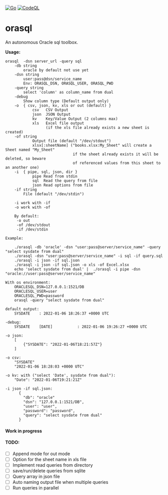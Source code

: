 [![Go](https://github.com/Tracnac/orasql/actions/workflows/go.yml/badge.svg)](https://github.com/Tracnac/orasql/actions/workflows/go.yml) [![CodeQL](https://github.com/Tracnac/orasql/actions/workflows/codeql-analysis.yml/badge.svg)](https://github.com/Tracnac/orasql/actions/workflows/codeql-analysis.yml)

# orasql
An autonomous Oracle sql toolbox.

__Usage:__
```man
orasql  -dsn server_url -query sql
    -db string
        oracle by default not use yet
    -dsn string
        user:pass@dsn/service_name
        Env: ORASQL_DSN, ORASQL_USER, ORASQL_PWD
    -query string
        select 'column' as column_name from dual
    -debug
        Show column type (Default output only)
    -o  { csv, json, kv, xls or out (default) }
            csv   CSV Output
            json  JSON Output
            kv    Key/Value Output (2 columns max)
            xls   Excel file output
                  (if the xls file already exists a new sheet is created)
    -of string
            Output file (default "/dev/stdout")
            xlsx[:sheetName] ("books.xlsx:My_Sheet" will create a Sheet named "My_Sheet" 
                              if the sheet already exists it will be deleted, so beware 
                              of referenced values from this sheet to an another one)
    -i  { pipe, sql, json, dir }
            pipe Read from stdin
            sql  Read the query from file
            json Read options from file
    -if string
        File (default "/dev/stdin")

    -i work with -if
    -o work with -of

    By default:
     -o out
     -of /dev/stdout
     -if /dev/stdin
     
Example:

    ./orasql -db 'oracle' -dsn "user:pass@server/service_name" -query "select sysdate from dual"
    ./orasql -dsn "user:pass@server/service_name" -i sql -if query.sql
    ./orasql -i json -if sql.json
    ./orasql -i json -if sql.json -o xls -of Excel.xlsx
    echo 'select sysdate from dual' |  ./orasql -i pipe -dsn "oracle://user:pass@server/service_name"

With os environment: 
    ORACLESQL_DSN=127.0.0.1:1521/DB
    ORACLESQL_USER=user
    ORACLESQL_PWD=password
    orasql -query "select sysdate from dual"

default output:
    SYSDATE    : 2022-01-06 18:26:37 +0000 UTC

-debug:
    SYSDATE    [DATE]           : 2022-01-06 19:26:27 +0000 UTC

-o json:
    [
        {"SYSDATE": "2022-01-06T18:21:57Z"}
    ]

-o csv:
    "SYSDATE"
    "2022-01-06 18:28:03 +0000 UTC"

-o kv: with ("select 'Date', sysdate from dual"):
    "Date": "2022-01-06T19:21:21Z"

-i json -if sql.json:
      {
        "db": "oracle"
        "dsn": "127.0.0.1:1521/DB",
        "user": "user",
        "password": "password",
        "query": "select sysdate from dual"
      }
```

#### Work in progress
#### TODO:
- [ ] Append mode for out mode
- [ ] Option for the sheet name in xls file
- [ ] Implement read queries from directory
- [ ] save/run/delete queries from sqlite
- [ ] Query array in json file
- [ ] Auto naming output file when multiple queries
- [ ] Run queries in parallel
